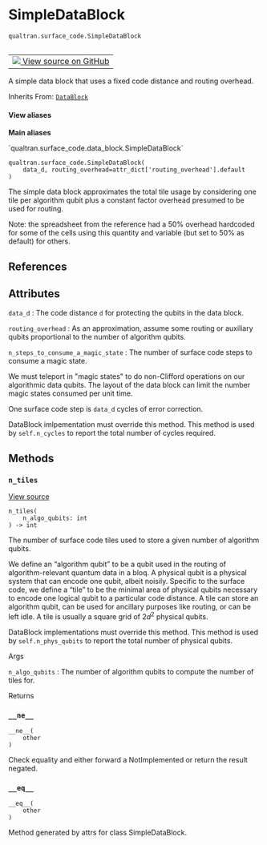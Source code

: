 # SimpleDataBlock
`qualtran.surface_code.SimpleDataBlock`


<table class="tfo-notebook-buttons tfo-api nocontent" align="left">
<td>
  <a target="_blank" href="https://github.com/quantumlib/Qualtran/blob/main/qualtran/surface_code/data_block.py#L115-L147">
    <img src="https://www.tensorflow.org/images/GitHub-Mark-32px.png" />
    View source on GitHub
  </a>
</td>
</table>



A simple data block that uses a fixed code distance and routing overhead.

Inherits From: [`DataBlock`](../../qualtran/surface_code/DataBlock.md)

<section class="expandable">
  <h4 class="showalways">View aliases</h4>
  <p>
<b>Main aliases</b>
<p>`qualtran.surface_code.data_block.SimpleDataBlock`</p>
</p>
</section>

<pre class="devsite-click-to-copy prettyprint lang-py tfo-signature-link">
<code>qualtran.surface_code.SimpleDataBlock(
    data_d, routing_overhead=attr_dict[&#x27;routing_overhead&#x27;].default
)
</code></pre>



<!-- Placeholder for "Used in" -->

The simple data block approximates the total tile usage by considering one tile
per algorithm qubit plus a constant factor overhead presumed to be used for routing.

Note: the spreadsheet from the reference had a 50% overhead hardcoded for
some of the cells using this quantity and variable (but set to 50% as default)
for others.

<h2 class="add-link">References</h2>






<h2 class="add-link">Attributes</h2>

`data_d`<a id="data_d"></a>
: The code distance `d` for protecting the qubits in the data block.

`routing_overhead`<a id="routing_overhead"></a>
: As an approximation, assume some routing or auxiliary
  qubits proportional to the number of algorithm qubits.

`n_steps_to_consume_a_magic_state`<a id="n_steps_to_consume_a_magic_state"></a>
: The number of surface code steps to consume a magic state.
  
  We must teleport in "magic states" to do non-Clifford operations on our algorithmic
  data qubits. The layout of the data block can limit the number magic states consumed
  per unit time.
  
  One surface code step is `data_d` cycles of error correction.
  
  DataBlock imlpementation must override this method. This method is used by
  `self.n_cycles` to report the total number of cycles required.




## Methods

<h3 id="n_tiles"><code>n_tiles</code></h3>

<a target="_blank" class="external" href="https://github.com/quantumlib/Qualtran/blob/main/qualtran/surface_code/data_block.py#L139-L140">View source</a>

<pre class="devsite-click-to-copy prettyprint lang-py tfo-signature-link">
<code>n_tiles(
    n_algo_qubits: int
) -> int
</code></pre>

The number of surface code tiles used to store a given number of algorithm qubits.

 We define an “algorithm qubit” to be a qubit used in the routing of algorithm-relevant
 quantum data in a bloq. A physical qubit is a physical system that can encode one qubit,
 albeit noisily. Specific to the surface code, we define a “tile” to be the minimal area
 of physical qubits necessary to encode one logical qubit to a particular code distance.
 A tile can store an algorithm qubit, can be used for ancillary purposes like routing,
 or can be left idle. A tile is usually a square grid of $2d^2$ physical qubits.

 DataBlock implementations must override this method. This method is used by
 `self.n_phys_qubits` to report the total number of physical qubits.

Args

`n_algo_qubits`
: The number of algorithm qubits to compute the number of tiles for.




Returns




<h3 id="__ne__"><code>__ne__</code></h3>

<pre class="devsite-click-to-copy prettyprint lang-py tfo-signature-link">
<code>__ne__(
    other
)
</code></pre>

Check equality and either forward a NotImplemented or return the result negated.


<h3 id="__eq__"><code>__eq__</code></h3>

<pre class="devsite-click-to-copy prettyprint lang-py tfo-signature-link">
<code>__eq__(
    other
)
</code></pre>

Method generated by attrs for class SimpleDataBlock.




